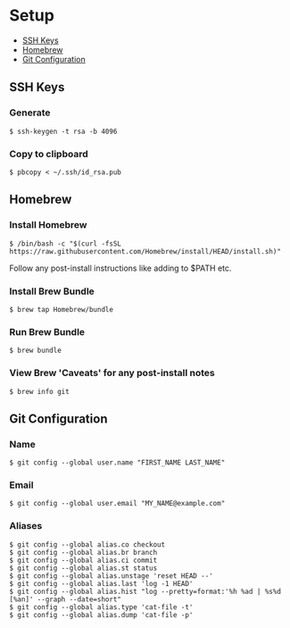 # Setup

- [SSH Keys](#ssh-keys)
- [Homebrew](#homebrew)
- [Git Configuration](#git-configuration)

## SSH Keys
### Generate
```
$ ssh-keygen -t rsa -b 4096
```

### Copy to clipboard
```
$ pbcopy < ~/.ssh/id_rsa.pub
```

## Homebrew
### Install Homebrew
```
$ /bin/bash -c "$(curl -fsSL https://raw.githubusercontent.com/Homebrew/install/HEAD/install.sh)"
```

Follow any post-install instructions like adding to $PATH etc.

### Install Brew Bundle
```
$ brew tap Homebrew/bundle
```

### Run Brew Bundle
```
$ brew bundle
```

### View Brew 'Caveats' for any post-install notes
```
$ brew info git
```

## Git Configuration
### Name
```
$ git config --global user.name "FIRST_NAME LAST_NAME"
```
### Email
```
$ git config --global user.email "MY_NAME@example.com"
```

### Aliases
```
$ git config --global alias.co checkout
$ git config --global alias.br branch
$ git config --global alias.ci commit
$ git config --global alias.st status
$ git config --global alias.unstage 'reset HEAD --'
$ git config --global alias.last 'log -1 HEAD'
$ git config --global alias.hist "log --pretty=format:'%h %ad | %s%d [%an]' --graph --date=short"
$ git config --global alias.type 'cat-file -t'
$ git config --global alias.dump 'cat-file -p'
```
